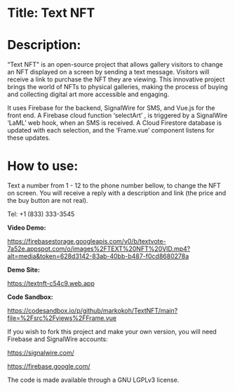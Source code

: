 # Title: Text NFT

# Description:

“Text NFT" is an open-source project that allows gallery visitors to change an NFT displayed on a screen by sending a text message. Visitors will receive a link to purchase the NFT they are viewing. This innovative project brings the world of NFTs to physical galleries, making the process of buying and collecting digital art more accessible and engaging.

It uses Firebase for the backend, SignalWire for SMS, and Vue.js for the front end. A Firebase cloud function ‘selectArt’ , is triggered by a SignalWire ‘LaML’ web hook, when an SMS is received. A Cloud Firestore database is updated with each selection, and the ‘Frame.vue’ component listens for these updates.

# How to use:

Text a number from 1 - 12 to the phone number bellow, to change the NFT on screen. You will receive a reply with a description and link (the price and the buy button are not real).

Tel: +1 (833) 333-3545

**Video Demo:**

https://firebasestorage.googleapis.com/v0/b/textvote-7a52e.appspot.com/o/images%2FTEXT%20NFT%20VID.mp4?alt=media&token=628d3142-83ab-40bb-b487-f0cd8680278a

**Demo Site:**

https://textnft-c54c9.web.app

**Code Sandbox:**

https://codesandbox.io/p/github/markokoh/TextNFT/main?file=%2Fsrc%2Fviews%2FFrame.vue

If you wish to fork this project and make your own version, you will need Firebase and SignalWire accounts:

https://signalwire.com/

https://firebase.google.com/

The code is made available through a GNU LGPLv3 license.
